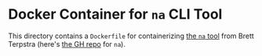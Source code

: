 # Docker Container for `na` CLI Tool

This directory contains a `Dockerfile` for containerizing [the `na` tool](https://brettterpstra.com/projects/na/) from Brett Terpstra (here's [the GH repo](https://github.com/ttscoff/na_gem/) for `na`).
